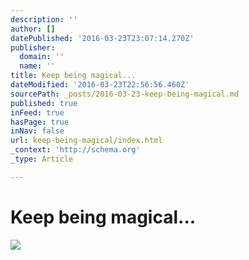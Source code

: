 ```yaml
---
description: ''
author: []
datePublished: '2016-03-23T23:07:14.270Z'
publisher:
  domain: ''
  name: ''
title: Keep being magical...
dateModified: '2016-03-23T22:56:56.460Z'
sourcePath: _posts/2016-03-23-keep-being-magical.md
published: true
inFeed: true
hasPage: true
inNav: false
url: keep-being-magical/index.html
_context: 'http://schema.org'
_type: Article

---
```

# Keep being magical...
![](https://the-grid-user-content.s3-us-west-2.amazonaws.com/4456c53f-36fb-40bf-bd85-e99cea818eb4.png)